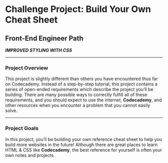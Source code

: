 # Challenge Project: Build Your Own Cheat Sheet
## Front-End Engineer Path

***IMPROVED STYLING WITH CSS***

___

### Project Overview

This project is slightly different than others you have encountered thus far on Codecademy. Instead of a step-by-step tutorial, this project contains a series of open-ended requirements which describe the project you’ll be building. There are many possible ways to correctly fulfill all of these requirements, and you should expect to use the internet, **Codecademy**, and other resources when you encounter a problem that you cannot easily solve.

___

### Project Goals

In this project, you’ll be building your own reference cheat sheet to help you build more websites in the future! Although there are great places to learn HTML & CSS like **Codecademy**, the best reference for yourself is often your own notes and projects.
